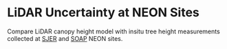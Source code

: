 # LiDAR Uncertainty at NEON Sites
Compare LiDAR canopy height model with insitu tree height measurements collected at [SJER](https://www.neonscience.org/field-sites/sjer) and [SOAP](https://www.neonscience.org/field-sites/soap) NEON sites.

